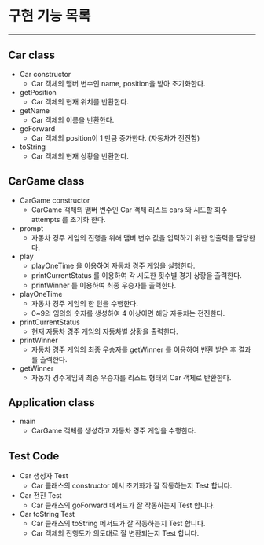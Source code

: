 # 구현 기능 목록

---
## Car class

- Car constructor
  - Car 객체의 맴버 변수인 name, position을 받아 초기화한다.
- getPosition
  - Car 객체의 현재 위치를 반환한다.
- getName
  - Car 객체의 이름을 반환한다.
- goForward
  - Car 객체의 position이 1 만큼 증가한다. (자동차가 전진함)
- toString
  - Car 객체의 현재 상황을 반환한다.
## CarGame class

- CarGame constructor
  - CarGame 객체의 맴버 변수인 Car 객체 리스트 cars 와 시도할 회수 attempts 를 초기화 한다. 
- prompt
  - 자동차 경주 게임의 진행을 위해 맴버 변수 값을 입력하기 위한 입출력을 담당한다.
- play
  - playOneTime 을 이용하여 자동차 경주 게임을 실행한다.
  - printCurrentStatus 를 이용하여 각 시도한 횟수별 경기 상황을 출력한다.
  - printWinner 를 이용하여 최종 우승자를 출력한다. 
- playOneTime
  - 자동차 경주 게임의 한 턴을 수행한다.
  - 0~9의 임의의 숫자를 생성하여 4 이상이면 해당 자동차는 전진한다.
- printCurrentStatus
  - 현재 자동차 경주 게임의 자동차별 상황을 출력한다.
- printWinner
  - 자동차 경주 게임의 최종 우승자를 getWinner 를 이용하여 반환 받은 후 결과를 출력한다. 
- getWinner
  - 자동차 경주게임의 최종 우승자를 리스트 형태의 Car 객체로 반환한다.

## Application class

- main
  - CarGame 객체를 생성하고 자동차 경주 게임을 수행한다.

## Test Code

- Car 생성자 Test
  - Car 클래스의 constructor 에서 초기화가 잘 작동하는지 Test 합니다.
- Car 전진 Test
  - Car 클래스의 goForward 메서드가 잘 작동하는지 Test 합니다.
- Car toString Test
  - Car 클래스의 toString 메서드가 잘 작동하는지 Test 합니다.
  - Car 객체의 진행도가 의도대로 잘 변환되는지 Test 합니다.